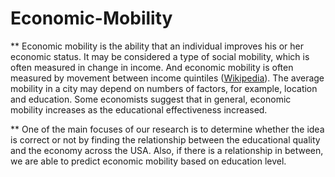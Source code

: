 # Economic-Mobility

** Economic mobility is the ability that an individual improves his or her economic status. It may be considered a type of social mobility, which is often measured in change in income. And economic mobility is often measured by movement between income quintiles ([Wikipedia](https://en.wikipedia.org/wiki/Economic_mobility)). The average mobility in a city may depend on numbers of factors, for example, location and education. Some economists suggest that in general, economic mobility increases as the educational effectiveness increased. 

** One of the main focuses of our research is to determine whether the idea is correct or not by finding the relationship between the educational quality and the economy across the USA. Also, if there is a relationship in between, we are able to predict economic mobility based on education level.
